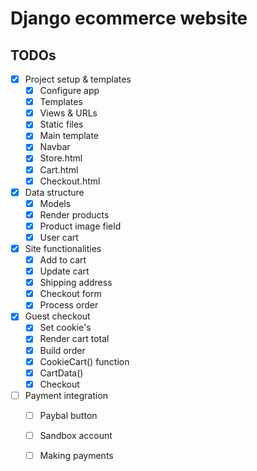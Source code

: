 # Django ecommerce website


## TODOs

- [x] Project setup & templates
  - [x] Configure app
  - [x] Templates
  - [x] Views & URLs
  - [x] Static files
  - [x] Main template
  - [x] Navbar
  - [x] Store.html
  - [x] Cart.html
  - [x] Checkout.html
- [x] Data structure
  - [x] Models
  - [x] Render products
  - [x] Product image field
  - [x] User cart
- [x] Site functionalities
  - [x] Add to cart
  - [x] Update cart
  - [x] Shipping address
  - [x] Checkout form
  - [x] Process order
- [x] Guest checkout
  - [x] Set cookie's
  - [x] Render cart total
  - [x] Build order
  - [x] CookieCart() function
  - [x] CartData()
  - [x] Checkout
- [ ] Payment integration
  - [ ] Paybal button
  - [ ] Sandbox account
  - [ ] Making payments


